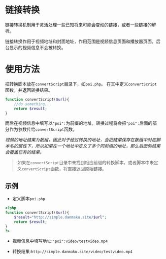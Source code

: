 # 链接转换

链接转换机制用于灵活处理一些已知将来可能会变动的链接，或者一些链接的解析。

链接转换作用于视频地址和封面地址，作用范围是视频信息页面和播放器页面，后台显示的视频信息不会被转换。

# 使用方法

把转换脚本放在`convertScript`目录下，如`poi.php`。
在其中定义`convertScript`函数，并返回转换结果。

```php
function convertScript($url){
	//do something...
	return $result;
}
```
而后在视频信息中填写以`"poi":`为前缀的地址，转换过程将会把`"poi":`后面的部分作为参数传给`convertScript`函数。

*视频的地址结果为数组，因此对于经过转换的地址，会把结果保存在数组中对应脚本名的属性下，所以如果在一个地址中定义了多个同前缀的地址，那么后面的结果会覆盖已有的结果。*

> 如果在`convertScript`目录中未找到相应前缀的转换脚本，或者脚本中未定义`convertScript`函数，将直接返回原始链接。


## 示例

* 定义脚本`poi.php` 
```php
<?php
function convertScript($url){
	$result="http://simple.danmaku.site/$url";
	return $result;
}
?>
```

* 视频信息中填写地址:`"poi":video/testvideo.mp4`

* 转换结果:`http://simple.danmaku.site/video/testvideo.mp4`
